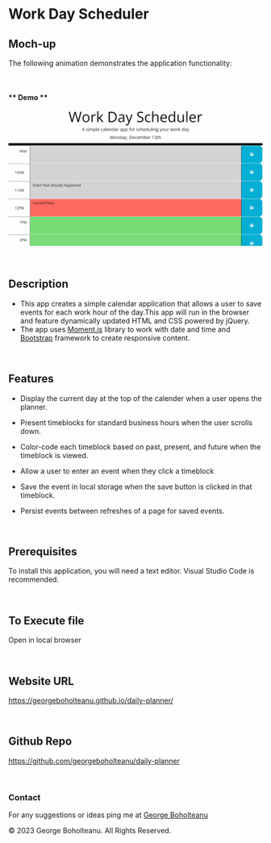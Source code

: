 # Work Day Scheduler

## Moch-up


The following animation demonstrates the application functionality:

&nbsp;

#### ** Demo **

![Work-Day-Scheduler](./assets/images/daily-planner-demo.gif)

&nbsp;

## Description

* This app creates a simple calendar application that allows a user to save events for each work hour of the day.This app will run in the browser and feature dynamically updated HTML and CSS powered by jQuery.
* The app uses [Moment.js](https://momentjs.com/) library to work with date and time and [Bootstrap](https://getbootstrap.com/) framework to create responsive content.


&nbsp;

## Features
* Display the current day at the top of the calender when a user opens the planner.
 
* Present timeblocks for standard business hours when the user scrolls down.
 
* Color-code each timeblock based on past, present, and future when the timeblock is viewed.
 
* Allow a user to enter an event when they click a timeblock

* Save the event in local storage when the save button is clicked in that timeblock.

* Persist events between refreshes of a page for saved events.


&nbsp;

## Prerequisites 

To install this application, you will need a text editor. Visual Studio Code is recommended.

&nbsp;

## To Execute file

Open in local browser

&nbsp;
&nbsp;

## Website URL

https://georgeboholteanu.github.io/daily-planner/

&nbsp;

## Github Repo

https://github.com/georgeboholteanu/daily-planner

&nbsp;
&nbsp;

### Contact

For any suggestions or ideas ping me at [George Boholteanu](mailto:george.boholteanu@gmail.com)

© 2023 George Boholteanu. All Rights Reserved.